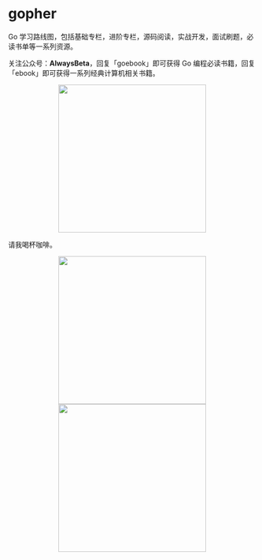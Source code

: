 # gopher
Go 学习路线图，包括基础专栏，进阶专栏，源码阅读，实战开发，面试刷题，必读书单等一系列资源。

关注公众号：**AlwaysBeta**，回复「goebook」即可获得 Go 编程必读书籍，回复「ebook」即可获得一系列经典计算机相关书籍。

<center class="half">
    <img src="https://github.com/yongxinz/gopher/blob/main/alwaysbeta.JPG" width="300"/>
</center>


请我喝杯咖啡。

<center class="half">
    <img src="https://github.com/yongxinz/gopher/blob/main/weixinpay.jpg" width="300"/><img src="https://github.com/yongxinz/gopher/blob/main/alipay.jpg" width="300"/>
</center>
